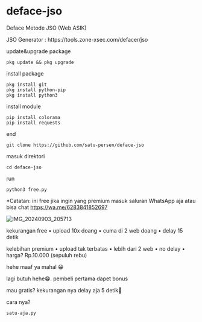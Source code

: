 # deface-jso
Deface Metode JSO (Web ASIK)


<p> JSO Generator : https://tools.zone-xsec.com/defacer/jso</p>

update&upgrade package
```
pkg update && pkg upgrade
```

install package
```
pkg install git
pkg install python-pip
pkg install python3
```

install module
```
pip install colorama
pip install requests
```

end
```
git clone https://github.com/satu-persen/deface-jso
```
masuk direktori 
```
cd deface-jso
```

run
```
python3 free.py
```

<h9>*Catatan: ini free jika ingin yang premium masuk saluran WhatsApp aja
atau bisa chat https://wa.me/6283841852697 </h9>



![IMG_20240903_205713](https://github.com/user-attachments/assets/69ed5e94-b48f-4f97-a27b-e796d5d513be)


kekurangan free
• upload 10x doang
• cuma di 2 web doang
• delay 15 detik

kelebihan premium 
• upload tak terbatas
• lebih dari 2 web
• no delay
• harga? Rp.10.000 (sepuluh rebu)

hehe maaf ya mahal 😁


lagi butuh hehe😁.
pembeli pertama dapet bonus 


mau gratis? kekurangan nya delay aja 5 detik🗿

cara nya?
```
satu-aja.py
```



